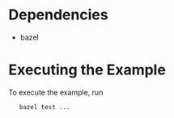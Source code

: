 # Dependencies

  * bazel

# Executing the Example

To execute the example, run

```bash
   bazel test ...
```
